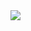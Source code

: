 <img align="center" src="https://github-readme-stats.vercel.app/api?username=meowcraftY&show_icons=true&theme=tokyonight&icon_color=1b99ca"/>
